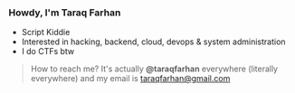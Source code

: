 ### Howdy, I'm Taraq Farhan

- Script Kiddie
- Interested in hacking, backend, cloud, devops & system administration
- I do CTFs btw


> How to reach me? It's actually **@taraqfarhan** everywhere (literally everywhere) and my email is taraqfarhan@gmail.com
